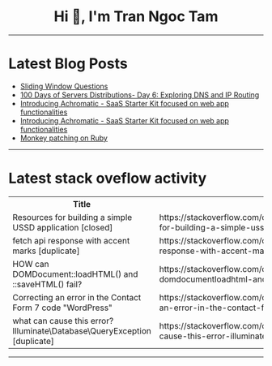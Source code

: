 <h1 align="center">Hi 👋, I'm Tran Ngoc Tam</h1>

---

# Latest Blog Posts 
<!-- BLOG-POST-LIST:START -->
- [Sliding Window Questions](https://dev.to/mdiffshashank/sliding-window-questions-1mgk)
- [100 Days of Servers Distributions- Day 6: Exploring DNS and IP Routing](https://dev.to/pirvanm/100-days-of-servers-distributions-day-6-exploring-dns-and-ip-routing-5314)
- [Introducing Achromatic - SaaS Starter Kit focused on web app functionalities](https://dev.to/mahmut_jomaa/introducing-achromatic-saas-starter-kit-focused-on-web-app-functionalities-el2)
- [Introducing Achromatic - SaaS Starter Kit focused on web app functionalities](https://dev.to/mahmut_jomaa/introducing-achromatic-saas-starter-kit-focused-on-web-app-functionalities-4gae)
- [Monkey patching on Ruby](https://dev.to/waruna/monkey-patching-on-ruby-349k)
<!-- BLOG-POST-LIST:END -->

---

# Latest stack oveflow activity
<table>
  <tr><th>Title</th><th>Link</th></tr>
  <!-- STACKOVERFLOW:START --><tr><td>Resources for building a simple USSD application [closed]</td><td>https://stackoverflow.com/questions/79055396/resources-for-building-a-simple-ussd-application</td></tr><tr><td>fetch api response with accent marks [duplicate]</td><td>https://stackoverflow.com/questions/79055307/fetch-api-response-with-accent-marks</td></tr><tr><td>HOW can DOMDocument::loadHTML&lpar;&rpar; and ::saveHTML&lpar;&rpar; fail?</td><td>https://stackoverflow.com/questions/79055282/how-can-domdocumentloadhtml-and-savehtml-fail</td></tr><tr><td>Correcting an error in the Contact Form 7 code &quot;WordPress&quot;</td><td>https://stackoverflow.com/questions/79055249/correcting-an-error-in-the-contact-form-7-code-wordpress</td></tr><tr><td>what can cause this error? Illuminate\Database\QueryException [duplicate]</td><td>https://stackoverflow.com/questions/79055234/what-can-cause-this-error-illuminate-database-queryexception</td></tr><!-- STACKOVERFLOW:END -->
</table>

---


